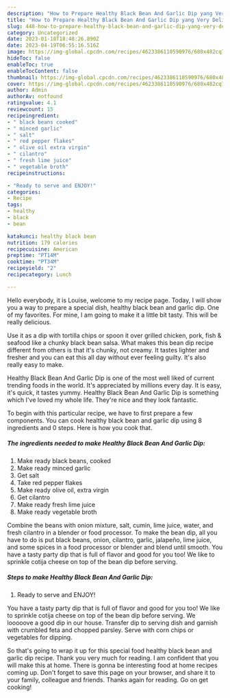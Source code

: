 ```yaml
---
description: "How to Prepare Healthy Black Bean And Garlic Dip yang Very Delicious}"
title: "How to Prepare Healthy Black Bean And Garlic Dip yang Very Delicious}"
slug: 448-how-to-prepare-healthy-black-bean-and-garlic-dip-yang-very-delicious
category: Uncategorized
date: 2023-01-18T18:48:26.890Z
date: 2023-04-19T06:55:16.516Z
image: https://img-global.cpcdn.com/recipes/4623386110590976/680x482cq70/healthy-black-bean-and-garlic-dip-recipe-main-photo.jpg
hideToc: false
enableToc: true
enableTocContent: false
thumbnail: https://img-global.cpcdn.com/recipes/4623386110590976/680x482cq70/healthy-black-bean-and-garlic-dip-recipe-main-photo.jpg
cover: https://img-global.cpcdn.com/recipes/4623386110590976/680x482cq70/healthy-black-bean-and-garlic-dip-recipe-main-photo.jpg
author: Admin
authorAv: notfound
ratingvalue: 4.1
reviewcount: 15
recipeingredient:
- " black beans cooked"
- " minced garlic"
- " salt"
- " red pepper flakes"
- " olive oil extra virgin"
- " cilantro"
- " fresh lime juice"
- " vegetable broth"
recipeinstructions:

- "Ready to serve and ENJOY!"
categories:
- Recipe
tags:
- healthy
- black
- bean

katakunci: healthy black bean 
nutrition: 179 calories
recipecuisine: American
preptime: "PT14M"
cooktime: "PT34M"
recipeyield: "2"
recipecategory: Lunch

---
```



Hello everybody, it is Louise, welcome to my recipe page. Today, I will show you a way to prepare a special dish, healthy black bean and garlic dip. One of my favorites. For mine, I am going to make it a little bit tasty. This will be really delicious.

Use it as a dip with tortilla chips or spoon it over grilled chicken, pork, fish &amp; seafood like a chunky black bean salsa. What makes this bean dip recipe different from others is that it&#39;s chunky, not creamy. It tastes lighter and fresher and you can eat this all day without ever feeling guilty. It&#39;s also really easy to make.

Healthy Black Bean And Garlic Dip is one of the most well liked of current trending foods in the world. It's appreciated by millions every day. It is easy, it's quick, it tastes yummy. Healthy Black Bean And Garlic Dip is something which I've loved my whole life. They're nice and they look fantastic.


To begin with this particular recipe, we have to first prepare a few components. You can cook healthy black bean and garlic dip using 8 ingredients and 0 steps. Here is how you cook that.

<!--inarticleads1-->

##### The ingredients needed to make Healthy Black Bean And Garlic Dip:

1. Make ready  black beans, cooked
1. Make ready  minced garlic
1. Get  salt
1. Take  red pepper flakes
1. Make ready  olive oil, extra virgin
1. Get  cilantro
1. Make ready  fresh lime juice
1. Make ready  vegetable broth


Combine the beans with onion mixture, salt, cumin, lime juice, water, and fresh cilantro in a blender or food processor. To make the bean dip, all you have to do is put black beans, onion, cilantro, garlic, jalapeño, lime juice, and some spices in a food processor or blender and blend until smooth. You have a tasty party dip that is full of flavor and good for you too! We like to sprinkle cotija cheese on top of the bean dip before serving. 

<!--inarticleads2-->

##### Steps to make Healthy Black Bean And Garlic Dip:


1. Ready to serve and ENJOY!

You have a tasty party dip that is full of flavor and good for you too! We like to sprinkle cotija cheese on top of the bean dip before serving. We looooove a good dip in our house. Transfer dip to serving dish and garnish with crumbled feta and chopped parsley. Serve with corn chips or vegetables for dipping. 

So that's going to wrap it up for this special food healthy black bean and garlic dip recipe. Thank you very much for reading. I am confident that you will make this at home. There is gonna be interesting food at home recipes coming up. Don't forget to save this page on your browser, and share it to your family, colleague and friends. Thanks again for reading. Go on get cooking!
